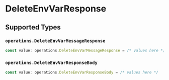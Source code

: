# DeleteEnvVarResponse


## Supported Types

### `operations.DeleteEnvVarMessageResponse`

```typescript
const value: operations.DeleteEnvVarMessageResponse = /* values here */
```

### `operations.DeleteEnvVarResponseBody`

```typescript
const value: operations.DeleteEnvVarResponseBody = /* values here */
```

